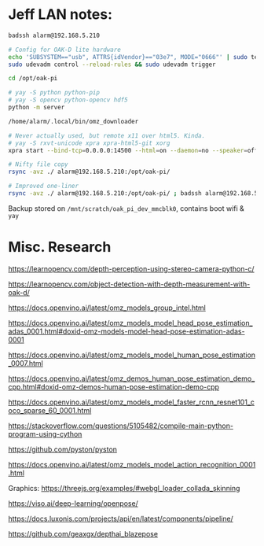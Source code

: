 
# Jeff LAN notes:


```bash
badssh alarm@192.168.5.210

# Config for OAK-D lite hardware
echo 'SUBSYSTEM=="usb", ATTRS{idVendor}=="03e7", MODE="0666"' | sudo tee /etc/udev/rules.d/80-movidius.rules
sudo udevadm control --reload-rules && sudo udevadm trigger

cd /opt/oak-pi

# yay -S python python-pip
# yay -S opencv python-opencv hdf5
python -m server

/home/alarm/.local/bin/omz_downloader

# Never actually used, but remote x11 over html5. Kinda.
# yay -S rxvt-unicode xpra xpra-html5-git xorg
xpra start --bind-tcp=0.0.0.0:14500 --html=on --daemon=no --speaker=off --microphone=off --start=urxvt

# Nifty file copy
rsync -avz ./ alarm@192.168.5.210:/opt/oak-pi/

# Improved one-liner
rsync -avz ./ alarm@192.168.5.210:/opt/oak-pi/ ; badssh alarm@192.168.5.210 bash -c 'pkill -i python ; cd /opt/oak-pi ; python -u -m server'


```

Backup stored on `/mnt/scratch/oak_pi_dev_mmcblk0`, contains boot wifi & `yay`


# Misc. Research

https://learnopencv.com/depth-perception-using-stereo-camera-python-c/

https://learnopencv.com/object-detection-with-depth-measurement-with-oak-d/

https://docs.openvino.ai/latest/omz_models_group_intel.html

https://docs.openvino.ai/latest/omz_models_model_head_pose_estimation_adas_0001.html#doxid-omz-models-model-head-pose-estimation-adas-0001

https://docs.openvino.ai/latest/omz_models_model_human_pose_estimation_0007.html

https://docs.openvino.ai/latest/omz_demos_human_pose_estimation_demo_cpp.html#doxid-omz-demos-human-pose-estimation-demo-cpp

https://docs.openvino.ai/latest/omz_models_model_faster_rcnn_resnet101_coco_sparse_60_0001.html

https://stackoverflow.com/questions/5105482/compile-main-python-program-using-cython

https://github.com/pyston/pyston

https://docs.openvino.ai/latest/omz_models_model_action_recognition_0001.html

Graphics:
https://threejs.org/examples/#webgl_loader_collada_skinning

https://viso.ai/deep-learning/openpose/



https://docs.luxonis.com/projects/api/en/latest/components/pipeline/


https://github.com/geaxgx/depthai_blazepose





